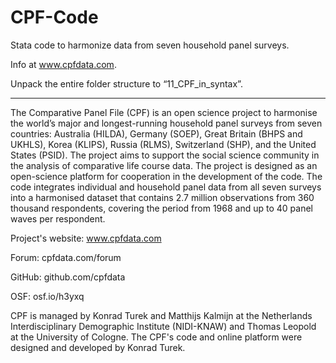 # CPF-Code
Stata code to harmonize data from seven household panel surveys.

Info at www.cpfdata.com.

Unpack the entire folder structure to “11_CPF_in_syntax”.

---
The Comparative Panel File (CPF) is an open science project to harmonise the world’s major and longest-running household panel surveys from seven countries: Australia (HILDA), Germany (SOEP), Great Britain (BHPS and UKHLS), Korea (KLIPS), Russia (RLMS), Switzerland (SHP), and the United States (PSID). The project aims to support the social science community in the analysis of comparative life course data. The project is designed as an open-science platform for cooperation in the development of the code. The code integrates individual and household panel data from all seven surveys into a harmonised dataset that contains 2.7 million observations from 360 thousand respondents, covering the period from 1968 and up to 40 panel waves per respondent.

Project's website: www.cpfdata.com

Forum: cpfdata.com/forum

GitHub: github.com/cpfdata

OSF: osf.io/h3yxq

CPF is managed by Konrad Turek and Matthijs Kalmijn at the Netherlands Interdisciplinary Demographic Institute (NIDI-KNAW) and Thomas Leopold at the University of Cologne. The CPF's code and online platform were designed and developed by Konrad Turek.
